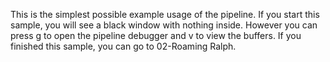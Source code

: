 This is the simplest possible example usage of the pipeline.
If you start this sample, you will see a black window with nothing inside.
However you can press g to open the pipeline debugger and v to view the buffers.
If you finished this sample, you can go to 02-Roaming Ralph.